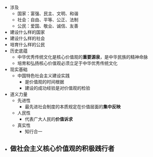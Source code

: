 - 涉及
	- 国家：富强、民主、文明、和谐
	- 社会：自由、平等、公正、法制
	- 公民：爱国、敬业、诚信、友善
- 建设什么样的国家
- 建设什么样的社会
- 培育什么样的公民
- 历史底蕴
	- 中华优秀传统文化是核心价值观的**重要源泉**，是中华民族的精神命脉
	- 培育和弘扬核心价值观必须立足于中华优秀传统文化
- 现实基础
	- 中国特色社会主义建设实践
		- 是价值观的时间根据
		- 建设的成功经验是对价值观的检验
- 道义力量
	- 先进性
		- 最先进社会制度的本质规定在价值层面的**集中反映**
	- 人民性
		- 代表广大人民的**价值诉求**
	- 真实性
		- 知行合一
- 做社会主义核心价值观的积极践行者
	-